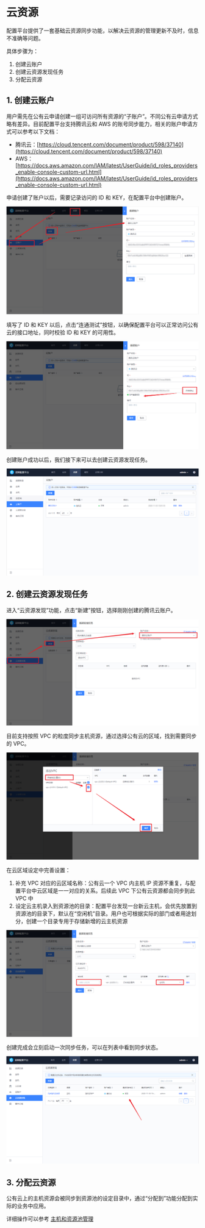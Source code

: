 # 云资源

配置平台提供了一套基础云资源同步功能，以解决云资源的管理更新不及时，信息不准确等问题。

具体步骤为：

1. 创建云账户
2. 创建云资源发现任务
3. 分配云资源

## 1. 创建云账户

用户需先在公有云申请创建一组可访问所有资源的“子账户”。不同公有云申请方式略有差异。目前配置平台支持腾讯云和 AWS 的账号同步能力，相关的账户申请方式可以参考以下文档：

- 腾讯云：[https://cloud.tencent.com/document/product/598/37140](https://cloud.tencent.com/document/product/598/37140)
- AWS：[https://docs.aws.amazon.com/IAM/latest/UserGuide/id_roles_providers_enable-console-custom-url.html](https://docs.aws.amazon.com/IAM/latest/UserGuide/id_roles_providers_enable-console-custom-url.html)

申请创建了账户以后，需要记录访问的 ID 和 KEY，在配置平台中创建账户。

![image-20201103145902897](../media/CloudResource/image-20201103145902897.png)

填写了 ID 和 KEY 以后，点击“连通测试”按钮，以确保配置平台可以正常访问公有云的接口地址，同时校验 ID 和 KEY 的可用性。

![image-20201103150038696](../media/CloudResource/image-20201103150038696.png)

创建账户成功以后，我们接下来可以去创建云资源发现任务。

![image-20201103150214547](../media/CloudResource/image-20201103150214547.png)

## 2. 创建云资源发现任务

进入“云资源发现”功能，点击“新建”按钮，选择刚刚创建的腾讯云账户。

![image-20201103150408059](../media/CloudResource/image-20201103150408059.png)

目前支持按照 VPC 的粒度同步主机资源，通过选择公有云的区域，找到需要同步的 VPC。

![image-20201103150908555](../media/CloudResource/image-20201103150908555.png)

在云区域设定中完善设置：

1. 补充 VPC 对应的云区域名称：公有云一个 VPC 内主机 IP 资源不重复，与配置平台中云区域是一一对应的关系。后续此 VPC 下公有云资源都会同步到此 VPC 中
2. 设定云主机录入到资源池的目录：配置平台发现一台新云主机，会优先放置到资源池的目录下，默认在“空闲机”目录。用户也可根据实际的部门或者用途划分，创建一个目录专用于存储新增的云主机资源

![image-20201103151136751](../media/CloudResource/image-20201103151136751.png)

创建完成会立刻启动一次同步任务，可以在列表中看到同步状态。

![image-20201103151830674](../media/CloudResource/image-20201103151830674.png)

## 3. 分配云资源

公有云上的主机资源会被同步到资源池的设定目录中，通过“分配到”功能分配到实际的业务中应用。

详细操作可以参考 [主机和资源池管理](产品功能/ResourcePool.md)


